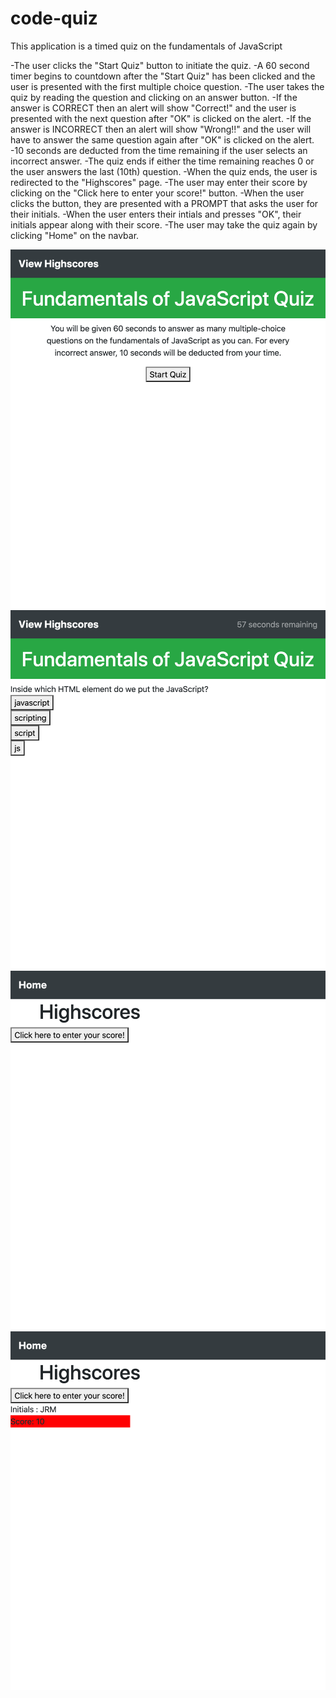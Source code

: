 # code-quiz

This application is a timed quiz on the fundamentals of JavaScript

-The user clicks the "Start Quiz" button to initiate the quiz.
    -A 60 second timer begins to countdown after the "Start Quiz" has been clicked and the user is presented with the first multiple choice question.
-The user takes the quiz by reading the question and clicking on an answer button.
    -If the answer is CORRECT then an alert will show "Correct!" and the user is presented with the next question after "OK" is clicked on the alert.
    -If the answer is INCORRECT then an alert will show "Wrong!!" and the user will have to answer the same question again after "OK" is clicked on the alert.
        -10 seconds are deducted from the time remaining if the user selects an incorrect answer.
-The quiz ends if either the time remaining reaches 0 or the user answers the last (10th) question.
-When the quiz ends, the user is redirected to the "Highscores" page.
    -The user may enter their score by clicking on the "Click here to enter your score!" button.
        -When the user clicks the button, they are presented with a PROMPT that asks the user for their initials.
        -When the user enters their intials and presses "OK", their initials appear along with their score.
-The user may take the quiz again by clicking "Home" on the navbar.




![](assets/code-quiz-home.png)
![](assets/code-quiz-question1.png)
![](assets/code-quiz-highscore-blank.png)
![](assets/code-quiz-highscore.png)